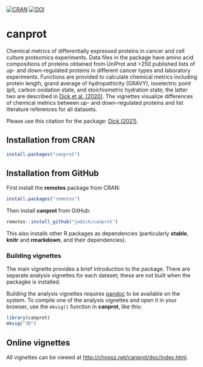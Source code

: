 [![CRAN](https://www.r-pkg.org/badges/version/canprot)](https://cran.r-project.org/package=canprot)
[![DOI](https://zenodo.org/badge/64122601.svg)](https://zenodo.org/badge/latestdoi/64122601)

# canprot

Chemical metrics of differentially expressed proteins in cancer and cell
culture proteomics experiments. Data files in the package have amino acid
compositions of proteins obtained from UniProt and >250 published lists of up-
and down-regulated proteins in different cancer types and laboratory
experiments. Functions are provided to calculate chemical metrics including
protein length, grand average of hydropathicity (GRAVY), isoelectric point
(pI), carbon oxidation state, and stoichiometric hydration state; the latter
two are described in [Dick et al.
(2020)](https://doi.org/10.5194/bg-17-6145-2020). The vignettes visualize
differences of chemical metrics between up- and down-regulated proteins and
list literature references for all datasets.

Please use this citation for the package: [Dick (2021)](https://doi.org/10.1002/cso2.1007).

## Installation from CRAN

```R
install.packages("canprot")
```

## Installation from GitHub

First install the **remotes** package from CRAN:

```R
install.packages("remotes")
```

Then install **canprot** from GitHub:

```R
remotes::install_github("jedick/canprot")
```

This also installs other R packages as dependencies (particularly **xtable**, **knitr** and **rmarkdown**, and their dependencies).

### Building vignettes

The main vignette provides a brief introduction to the package.
There are separate analysis vignettes for each dataset; these are not built when the packagke is installed.

Building the analysis vignettes requires [pandoc](https://pandoc.org) to be available on the system.
To compile one of the analysis vignettes and open it in your browser, use the `mkvig()` function in **canprot**, like this:
```R
library(canprot)
mkvig("3D")
```

## Online vignettes

All vignettes can be viewed at <http://chnosz.net/canprot/doc/index.html>.
